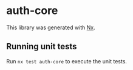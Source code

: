 # auth-core

This library was generated with [Nx](https://nx.dev).

## Running unit tests

Run `nx test auth-core` to execute the unit tests.
